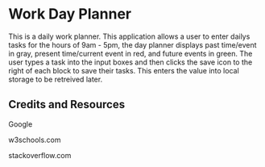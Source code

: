 # Work Day Planner

This is a daily work planner. This application allows a user to enter dailys tasks for the hours of 9am - 5pm, the day planner displays past time/event in gray, present time/current event in red, and future events in green. The user types a task into the input boxes and then clicks the save icon to the right of each block to save their tasks. This enters the value into local storage to be retreived later.


## Credits and Resources
Google

w3schools.com

stackoverflow.com

